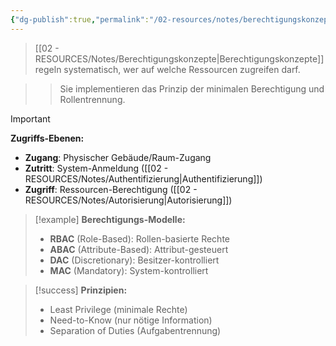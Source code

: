 ```yaml
---
{"dg-publish":true,"permalink":"/02-resources/notes/berechtigungskonzepte/","tags":["#sicherheit/zugriff","#access-management/kontrolle"],"noteIcon":"","updated":"2025-09-16T23:41:26.710+02:00"}
---
```



>[[02 - RESOURCES/Notes/Berechtigungskonzepte\|Berechtigungskonzepte]] regeln systematisch, wer auf welche Ressourcen zugreifen darf.

>>Sie implementieren das Prinzip der minimalen Berechtigung und Rollentrennung.

>[!important] 
>**Zugriffs-Ebenen:**
>- **Zugang**: Physischer Gebäude/Raum-Zugang
>- **Zutritt**: System-Anmeldung ([[02 - RESOURCES/Notes/Authentifizierung\|Authentifizierung]])
>- **Zugriff**: Ressourcen-Berechtigung ([[02 - RESOURCES/Notes/Autorisierung\|Autorisierung]])

>[!example] 
>**Berechtigungs-Modelle:**
>- **RBAC** (Role-Based): Rollen-basierte Rechte
>- **ABAC** (Attribute-Based): Attribut-gesteuert
>- **DAC** (Discretionary): Besitzer-kontrolliert
>- **MAC** (Mandatory): System-kontrolliert

>[!success] 
>**Prinzipien:**
>- Least Privilege (minimale Rechte)
>- Need-to-Know (nur nötige Information)
>- Separation of Duties (Aufgabentrennung)